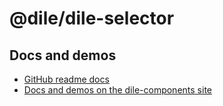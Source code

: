 # @dile/dile-selector

## Docs and demos

- [GitHub readme docs](https://github.com/Polydile/dile-components/blob/master/site/pages/components/dile-selector.rocket.md)
- [Docs and demos on the dile-components site](https://dile-components.polydile.com/components/dile-selector/)